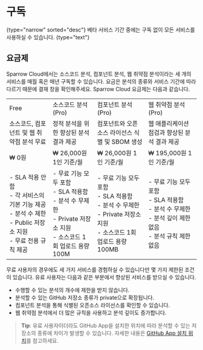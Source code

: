 # 구독

{type="narrow" sorted="desc"}
베타 서비스 기간 중에는 구독 없이 모든 서비스를 사용하실 수 있습니다.
{type="text"}

## 요금제

Sparrow Cloud에서는 소스코드 분석, 컴포넌트 분석, 웹 취약점 분석이라는 세 개의 서비스를 매월 혹은 매년 구독할 수 있습니다. 요금은 분석의 종류와 서비스 기간에 따라 다르기 때문에 결재 창을 확인해주세요.
Sparrow Cloud 요금제는 다음과 같습니다.

<table>
<tr>
<td>Free</td>
<td>소스코드 분석 (Pro)</td>
<td>컴포넌트 분석 (Pro)</td>
<td>웹 취약점 분석 (Pro)</td>
</tr>
<tr>
<td>소스코드, 컴포넌트 및 웹 취약점 분석 무료</td>
<td>정적 분석을 위한
향상된 분석 결과 제공</td>
<td>컴포넌트와 오픈소스 라이선스 식별
및 SBOM 생성</td>
<td>웹 애플리케이션 점검과
향상된 분석 결과 제공</td>
</tr>
<tr>
<td>₩ 0원</td>
<td>₩ 26,000원
1인 기준/월</td>
<td>₩ 26,000원
1인 기준/월</td>
<td>₩ 195,000원
1인 기준/월</td>
</tr>
<tr>
<td>- SLA 적용 안함<br>
- 각 서비스의 기본 기능 제공<br>
- 분석 수 제한<br>
- Public 저장소 지원<br>
- 무료 전용 규칙 제공</td>
<td>- 무료 기능 모두 포함<br>
- SLA 적용함<br>
- 분석 수 무제한<br>
- Private 저장소 지원<br>
- 소스코드 1회 업로드 용량 100M</td>
<td>- 무료 기능 모두 포함<br>
- SLA 적용함<br>
- 분석 수 무제한<br>
- Private 저장소 지원<br>
- 소스코드 1회 업로드 용량 100MB</td>
<td>- 무료 기능 모두 포함<br>
- SLA 적용함<br>
- 분석 수 무제한<br>
- 분석 깊이 제한 없음<br>
- 분석 규칙 제한 없음</td>
</tr>
</table>

무료 사용자의 경우에도 세 가지 서비스를 경험하실 수 있습니다만 몇 가지 제한된 조건이 있습니다. 유료 사용자는 다음과 같은 부분에서 향상된 서비스를 받으실 수 있습니다.
- 수행할 수 있는 분석의 개수에 제한을 받지 않습니다.
- 분석할 수 있는 GitHub 저장소 종류가 private으로 확장됩니다.
- 컴포넌트 분석을 통해 식별된 오픈소스 라이선스를 확인할 수 있습니다.
- 웹 취약점 분석에서 더 많은 규칙을 사용하고 분석 깊이도 증가합니다.

> **Tip**: 유료 사용자이더라도 GitHub App을 설치한 위치에 따라 분석할 수 있는 저장소의 종류에 차이가 발생할 수 있습니다. 자세한 내용은 [GitHub App 설치 위치](http://localhost:63342/Cloud_Guide/preview/%ED%94%84%EB%A1%9C%EC%A0%9D%ED%8A%B8%EC%99%80-%EB%B6%84%EC%84%9D.html#github-app)를 참고하세요.

